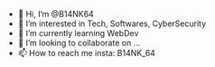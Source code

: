 - 👋 Hi, I’m @B14NK64
- 👀 I’m interested in Tech, Softwares, CyberSecurity
- 🌱 I’m currently learning WebDev
- 💞️ I’m looking to collaborate on ...
- 📫 How to reach me insta: B14NK_64

<!---
B14NK64/B14NK64 is a ✨ special ✨ repository because its `README.md` (this file) appears on your GitHub profile.
You can click the Preview link to take a look at your changes.
--->
